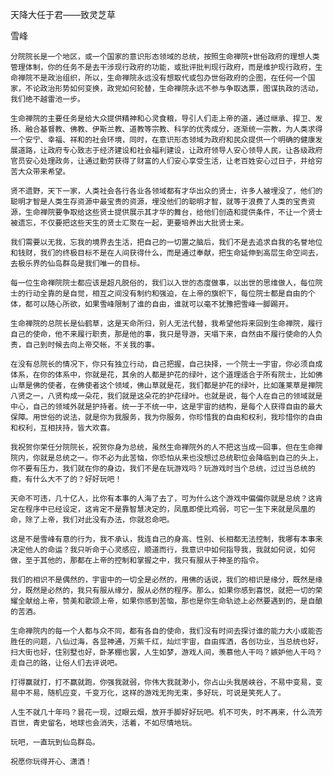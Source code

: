 天降大任于君——致灵芝草

雪峰


    分院院长是一个地区，或一个国家的意识形态领域的总统，按照生命禅院+世俗政府的理想人类管理体制，你的任务不是去干涉现行政府的功能，或批评批判现行政府，而是维护现行政府，生命禅院不是政治组织，所以，生命禅院永远没有想取代或包办世俗政府的企图，在任何一个国家，不论政治形势如何变换，政党如何轮替，生命禅院永远不参与争取选票，图谋执政的活动，我们绝不越雷池一步。

    生命禅院的主要任务是给大众提供精神和心灵食粮，导引人们走上帝的道，通过继承、捍卫、发扬、融合基督教、佛教、伊斯兰教、道教等宗教、科学的优秀成分，逐渐统一宗教，为人类求得一个安宁、幸福、祥和的社会环境，同时，在意识形态领域为政府和民众提供一个明确的健康发展道路，让政府专心致志于经济建设和社会福利建设，让政府领导人安心领导人民，让各级政府官员安心处理政务，让通过勤劳获得了财富的人们安心享受生活，让老百姓安心过日子，并给穷苦大众带来希望。

    贤不遗野，天下一家，人类社会各行各业各领域都有才华出众的贤士，许多人被埋没了，他们的聪明才智是人类生存资源中最宝贵的资源，埋没他们的聪明才智，就等于浪费了人类的宝贵资源，生命禅院要争取给这些贤士提供展示其才华的舞台，给他们创造和提供条件，不让一个贤士被遗忘，不仅要把这些天生的贤士汇聚在一起，更要培养出大批贤士来。

    我们需要以无我，忘我的境界去生活，把自己的一切置之脑后，我们不是去追求自我的名誉地位和钱财，我们的终极目标不是在人间获得什么，而是通过奉献，把生命延伸到高层生命空间去，去极乐界的仙岛群岛是我们唯一的目标。

    每一位生命禅院院士都应该是超凡脱俗的，我们以入世的态度做事，以出世的思维做人，每位院士的行动全靠的是自觉，相互之间没有制约和强迫，在上帝的旗帜下，每位院士都是自由的个体，都可以随心所欲，如果雪峰限制了谁的自由，谁就可以毫不犹豫把雪峰一脚踢开。

    生命禅院的总院长是仙鹤草，这是天命所归，别人无法代替，我希望他将来回到生命禅院，履行自己的使命，他不来履行职责，那是他的事，我只是导游，天塌下来，自然由不履行使命的人负责，自己到时候去向上帝交帐，不关我的事。

    在没有总院长的情况下，你只有独立行动，自己把握，自己抉择，一个院士一宇宙，你必须自成体系，在你的体系中，你就是花，其余的人都是护花的绿叶，这个道理适合于所有院士，比如佛山草是佛的使者，在佛使者这个领域，佛山草就是花，我们都是护花的绿叶，比如蓬莱草是禅院八贤之一，八贤构成一朵花，我们就是这朵花的护花绿叶。也就是说，每个人在自己的领域就是中心，自己的领域外就是护持者。统一于不统一中，这是宇宙的结构，是每个人获得自由的最大保障。用世俗的说法，就是你为我服务，我为你服务，你珍惜我的自由和权利，我珍惜你的自由和权利，互相扶持，皆大欢喜。

    我祝贺你荣任分院院长，祝贺你身为总统，虽然生命禅院外的人不把这当成一回事，但在生命禅院内，你就是总统之一。你不必为此苦恼，你恐怕从来也没想过总统职位会降临到自己的头上，你不要有压力，我们就在你的身边，我们不是在玩游戏吗？玩游戏时当个总统，过过当总统的瘾，有什么大不了的？好好玩吧！

    天命不可违，几十亿人，比你有本事的人海了去了，可为什么这个游戏中偏偏你就是总统？这肯定在程序中已经设定，这肯定不是靠智慧决定的，凤凰即使比鸡弱，可它一生下来就是凤凰的命，除了上帝，我们对此没有办法，你就忍命吧。

    这是不是雪峰有意的行为，我不承认，我连自己的身高、性别、长相都无法控制，我哪有本事来决定他人的命运？我只听命于心灵感应，顺道而行，我意识中如何指导我，我就如何说，如何做，至于其他的，那都在上帝的控制和掌握之中，我只有服从于神圣的指令。

    我们的相识不是偶然的，宇宙中的一切全是必然的，用佛的话说，我们的相识是缘分，既然是缘分，既然是必然的，我只有服从缘分，服从必然的程序。那么，如果你感到喜悦，就把一切的荣耀全献给上帝，赞美和歌颂上帝，如果你感到苦恼，那也是你生命轨迹上必然要遇到的，是自酿的苦酒。

    生命禅院内的每一个人都与众不同，都有各自的使命，我们没有时间去探讨谁的能力大小或能否胜任的问题，八仙过海，各显神通，万紫千红，灿烂宇宙，自由挥洒，各创功业，当总统也好，扫大街也好，住别墅也好，卧茅棚也罢，人生如梦，游戏人间，羡慕他人干吗？嫉妒他人干吗？走自己的路，让俗人们去评说吧。

    打得赢就打，打不赢就跑，你强我就弱，你伟大我就渺小，你占山头我居峡谷，不易中变易，变易中不易，随机应变，千变万化，这样的游戏无拘无束，多好玩，可说是笑死人了。

    人生不就几十年吗？昙花一现，过眼云烟，放开手脚好好玩吧。机不可失，时不再来，什么流芳百世，青史留名，地球也会消失，活着，不如尽情地玩。

    玩吧，一直玩到仙岛群岛。

    祝愿你玩得开心、潇洒！




